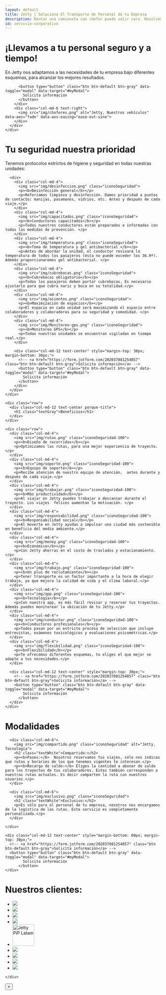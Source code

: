 ```yaml
---
layout: default
title: Jetty | Soluciona El Transporte de Personal de tu Empresa
description: Rentar una camioneta con chofer puede salir caro. Resolvemos tu transporte empresarial. Sin plazo forzoso ni presupuesto mínimo.
id: servicio-corporativo
---
```


<div class="container-fluid gradient">

  <div class="organizaciones">
    <div class="container">
      <div class="row">
        <div class="col-md-6" data-aos="fade-left" data-aos-easing="ease-out-sine" data-aos-duration="500">
          <h1>¡Llevamos a tu personal seguro y a tiempo!</h1>
          <p class="lead">En Jetty nos adaptamos a las necesidades de tu empresa bajo diferentes esquemas, para alcanzar los mejores resultados.</p>
          <!-- <a href="https://form.jotform.com/202037881254857" class="btn btn-default btn-gray">Solicita información</a> -->

          <button type="button" class="btn btn-default btn-gray" data-toggle="modal" data-target="#myModal">
            Solicita información
          </button>
        </div>
        <div class="col-md-6 text-right">
          <img src="img/choferes.png" alt="Jetty, Nuestros vehículos" data-aos="fade" data-aos-easing="ease-out-sine">
        </div>
      </div>
    </div>
  </div>

  <div class="container porque-content" data-aos="fade-up">
    <div class="row" style="margin-bottom: 40px;">
      <div class="col-md-12 text-center porque-title">
        <h1 class="textGray">Tu seguridad nuestra prioridad</h1>
        <p class="lead textGray">Tenemos protocolos estrictos de higiene y seguridad en todas nuestras unidades:</p>
      </div>

      <div>
        <div class="col-md-4">
          <img src="img/desinfeccion.png" class="iconoSeguridad">
          <p><b>Desinfección general</b></p>
          <p>Reforzamos limpieza y desinfección. Damos prioridad a puntos de contacto: manijas, pasamanos, vidrios, etc. Antes y después de cada viaje.</p>
        </div>
        <div class="col-md-4">
          <img src="img/capacitados.png" class="iconoSeguridad">
          <p><b>Conductores capacitados</b></p>
          <p>Todos nuestros conductores están preparados e informados con todas las medidas de prevención. </p>
        </div>
        <div class="col-md-4">
          <img src="img/temperatura.png" class="iconoSeguridad">
          <p><b>Toma de temperatura y gel antibacterial </b></p>
          <p>Antes de abordar la unidad, el conductor revisará la temperatura de todos los pasajeros (ésta no puede exceder los 36.9º). Además proporcionaremos gel antibacterial. </p>
        </div>
        <div class="col-md-4">
          <img src="img/cubrebocas.png" class="iconoSeguridad">
          <p><b>Cubrebocas obligatorio</b></p>
          <p>Todos los pasajeros deben portar cubrebocas. Es necesario ajustarlo para que cubra nariz y boca en su totalidad.</p>
        </div>
        <div class="col-md-4">
          <img src="img/asientos.png" class="iconoSeguridad">
          <p><b>Maximización de espacios</b></p>
          <p>El espacio en cada unidad será maximizando el espacio entre colaboradores y colaboradoras para su seguridad y comodidad. </p>
        </div>
        <div class="col-md-4">
          <img src="img/Monitoreo-gps.png" class="iconoSeguridad">
          <p><b>Monitoreo GPS</b></p>
          <p>Todas nuestras unidades se encuentran vigiladas en tiempo real.</p>
        </div>

        <div class="col-md-12 text-center" style="margin-top: 30px; margin-bottom: 30px;">
          <!-- <a href="https://form.jotform.com/202037881254857" class="btn btn-default btn-gray">Solicita información</a> -->
          <button type="button" class="btn btn-default btn-gray" data-toggle="modal" data-target="#myModal">
            Solicita información
          </button>
        </div>
      </div>
    </div>

    <div class="row">
      <div class="col-md-12 text-center porque-title">
        <h1 class="textGray">Beneficios</h1>
      </div>
    </div>

    <div class="row">
      <div class="col-md-4">
        <img src="img/rutas.png" class="iconoSeguridad-100">
        <p><b>Diseño de recorridos</b></p>
        <p>Optimizamos las rutas, para una mejor experiencia de trayecto.</p>
      </div>
      <div class="col-md-4">
        <img src="img/soporte.png" class="iconoSeguridad-100">
        <p><b>Equipo de soporte</b></p>
        <p>Recibe atención de nuestro equipo de atención,  antes durante y después de cada viaje.</p>
      </div>
      <div class="col-md-4">
        <img src="img/trabajar.png" class="iconoSeguridad-100">
        <p><b>Más productividad</b></p>
        <p>Al viajar en Jetty puedes trabajar o descansar durante el trayecto. Los viajes  felices aumentan la motivación. </p>
      </div>
      <div class="col-md-4">
        <img src="img/responsabilidad.png" class="iconoSeguridad-100">
        <p><b>Responsabilidad social</b></p>
        <p>Al moverte en Jetty ayudas a impulsar una ciudad más sostenible en beneficio del medio ambiente.</p>
      </div>
      <div class="col-md-4">
        <img src="img/money.png" class="iconoSeguridad-100">
        <p><b>Económico</b></p>
        <p>Con Jetty ahorras en el costo de traslados y estacionamiento.</p>
      </div>
      <div class="col-md-4">
        <img src="img/trabajo.png" class="iconoSeguridad-100">
        <p><b>Un plus de reclutamiento</b></p>
        <p>Tener transporte es un factor importante a la hora de elegir trabajo, ya que mejora la calidad de vida y el clima laboral.</p>
      </div>
      <div class="col-md-4">
        <img src="img/app.png" class="iconoSeguridad-100">
        <p><b>Tecnología</b></p>
        <p>Con nuestra app, es más fácil revisar y reservar tus trayectos. Además puedes monitorear la ubicación de tu Jetty.</p>
      </div>
      <div class="col-md-4">
        <img src="img/conductor.png" class="iconoSeguridad-100">
        <p><b>Conductores profesionales</b></p>
        <p>Todos pasan por un estricto proceso de selección que incluye entrevistas, exámenes toxicológicos y evaluaciones psicométricas.</p>
      </div>
      <div class="col-md-4">
        <img src="img/flexibilidad.png" class="iconoSeguridad-100">
        <p><b>Flexibilidad</b></p>
        <p>Te ofrecemos diferentes esquemas, tu eliges el que mejor se adapte a tus necesidades.</p>
      </div>

      <div class="col-md-12 text-center" style="margin-top: 30px;">
        <!-- <a href="https://form.jotform.com/202037881254857" class="btn btn-default btn-gray">Solicita información</a> -->
        <button type="button" class="btn btn-default btn-gray" data-toggle="modal" data-target="#myModal">
            Solicita información
          </button>
      </div>
    </div>
  </div>

  <div class="container">
    <div class="row">
      <div class="col-md-12 text-center" style="margin-bottom: 20px;">
        <h1 class="textGray">Modalidades</h1>
      </div>

      <div class="col-md-6">
        <img src="img/compartido.png" class="iconoSeguridad" alt="Jetty, Tecnología">
        <h2 class="textWhite">Compartido:</h2>
        <p><b>Pases:</b>  Nosotros reservamos tus viajes, sólo nos indicas que rutas y horarios de los que tenemos vigentes te interesan.</p>
        <p><b>Recarga de saldo:</b> Eliges la cantidad a abonar de saldo para los trayectos de tus colaboradores. Estos también corresponden a nuestras rutas actuales. Es decir comparten la ruta con nuestros usuarios.</p>
      </div>

      <div class="col-md-6">
        <img src="img/exclusivo.png" class="iconoSeguridad">
        <h2 class="textWhite">Exclusivo:</h2>
        <p>Es sólo para el personal de tu empresa, nosotros nos encargamos de la logística de las rutas. Este servicio es completamente personalizado.</p>
      </div>

    </div>

    <div class="col-md-12 text-center" style="margin-bottom: 60px; margin-top: 30px;">
      <!-- <a href="https://form.jotform.com/202037881254857" class="btn btn-default btn-gray">Solicita información</a> -->
      <button type="button" class="btn btn-default btn-gray" data-toggle="modal" data-target="#myModal">
            Solicita información
          </button>
    </div>

  </div>

  <div class="container">
    <div class="row">
      <div class="col-md-12 text-center">
        <h1 class="textGray">Nuestros clientes:</h1>
        <ul class="clientes">
          <li>
            <a href="http://www.alhel.com/" target="_blank">
              <img src="imgs-prensa/alhel.png">
            </a>
          </li>
          <li>
            <a href="https://www.continentaltire.mx/car" target="_blank">
              <img src="imgs-prensa/continental.svg">
            </a>
          </li>
          <li>
            <a href="https://www.lexmark.com/es_mx.html" target="_blank">
              <img src="imgs-prensa/lexmark.svg">
            </a>
          </li>
          <li>
            <a href="https://www.globant.com/" target="_blank">
              <img src="imgs-prensa/globant.svg">
            </a>
          </li>
          <li>
            <a href="http://www.piplatam.com/" target="_blank">
              <img src="imgs-prensa/PiP-white.png" alt="Jetty PiP Latam" width="70">
            </a>
          </li>
          <li>
            <a href="https://www.mheducation.com.mx" target="_blank">
              <img src="imgs-prensa/MHE-Logo.png">
            </a>
          </li>
          <li>
            <a href="https://www.verifone.com/es/mx" target="_blank">
              <img src="imgs-prensa/verifone.png">
            </a>
          </li>
          <li>
            <a href="https://hutchisonportstng.com" target="_blank">
              <img src="imgs-prensa/TNG-logotipo.png">
            </a>
          </li>
          <li>
            <a href="#" target="_blank">
              <img src="imgs-prensa/inlod.png">
            </a>
          </li>
          <!-- <li>
            <a href="#" target="_blank">
              <img src="imgs-prensa/sms.png">
            </a>
          </li>
          <li>
            <a href="#" target="_blank">
              <img src="imgs-prensa/SPGG.png">
            </a>
          </li>
          <li>
            <a href="#" target="_blank">
              <img src="imgs-prensa/ibero.png">
            </a>
          </li> -->
        </ul>
      </div>

    </div>
  </div>

</div>


<!-- Modal -->
<div class="modal fade" id="myModal" tabindex="-1" role="dialog" aria-labelledby="myModalLabel">
  <div class="modal-dialog" role="document">
    <div class="modal-content">
      <div class="modal-header">
        <button type="button" class="close" data-dismiss="modal" aria-label="Close"><span aria-hidden="true">&times;</span></button>
        <!-- <h4 class="modal-title" id="myModalLabel">Déjanos tus datos y te mandaremos la cotización.</h4> -->
      </div>
      <div class="modal-body">
        <div class="_form_5"></div><script src="https://jetty.activehosted.com/f/embed.php?id=5" type="text/javascript" charset="utf-8"></script>
      </div>
      <!-- <div class="modal-footer">
        <button type="button" class="btn btn-default" data-dismiss="modal">Close</button>
        <button type="button" class="btn btn-primary">Save changes</button>
      </div> -->
    </div>
  </div>
</div>


